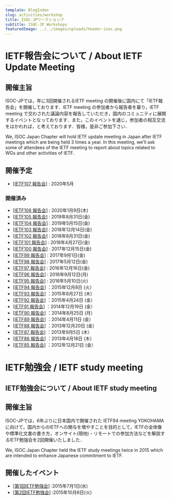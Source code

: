 ```yaml
---
template: BlogIndex
slug: activities/workshop
title: ISOC-JPワークショップ
subtitle: ISOC-JP Workshops
featuredImage: ../../images/uploads/header-isoc.png
---
```


# IETF報告会について / About IETF Update Meeting
## 開催主旨
ISOC-JPでは，年に3回開催されるIETF meeting の開催後に国内にて「IETF報告会」を開催しております．IETF meeting の参加者から報告者を募り，IETF meeting で交わされた議論内容を報告していただき，国内のコミュニティに展開するイベントとなっております．また，このイベントを通じ，参加者の相互交流をはかれれば，と考えております．皆様，是非ご参加下さい．

We, ISOC Japan Chapter will hold IETF update meeting in Japan after  IETF meetings which are being held 3 times a year. In this meeting,  we'll ask some of attendees of the IETF meeting to report about topics related to WGs and other activities of IETF.

## 開催予定
*  [[IETF107 報告会](IETF107Update)] : 2020年5月

### 開催済み
*  [[IETF106 報告会](IETF106Update)] : 2020年1月9日(木)
*  [[IETF105 報告会](IETF105Update)] : 2019年8月31日(金)
*  [[IETF104 報告会](IETF104Update)] : 2019年5月15日(金)
*  [[IETF103 報告会](IETF103Update)] : 2018年12月14日(金)
*  [[IETF102 報告会](IETF102Update)] : 2018年8月31日(金)
*  [[IETF101 報告会](IETF101Update)] : 2018年4月27日(金)
*  [[IETF100 報告会](IETF100Update)] : 2017年12月15日(金)
*  [[IETF99 報告会](IETF99Update)] : 2017年9月1日(金)
*  [[IETF98 報告会](IETF98Update)] : 2017年5月12日(金)
*  [[IETF97 報告会](IETF97Update)] : 2016年12月16日(金)
*  [[IETF96 報告会](IETF96Update)] : 2016年9月12日(月)
*  [[IETF95 報告会](IETF95Update)] : 2016年5月10日(火)
*  [[IETF94 報告会](IETF94Update)] ：2015年12月8日 (火）
*  [[IETF93 報告会](IETF93Update)] ：2015年8月27日 (木）
*  [[IETF92 報告会](IETF92Update)] ：2015年4月24日 (金）
*  [[IETF91 報告会](IETF91Update)] ：2014年12月19日 (金）
*  [[IETF90 報告会](IETF90Update)] ：2014年8月25日 (月）
*  [[IETF89 報告会](IETF89Update)] ：2014年4月11日 (金）
*  [[IETF88 報告会](IETF88Update)] ：2013年12月20日 (金）
*  [[IETF87 報告会](IETF87Update)] ：2013年9月5日 (木）
*  [[IETF86 報告会](IETF86Update)] ：2013年4月18日 (木）
*  [[IETF85 報告会](IETF85Update)] ：2012年12月21日 (金）

# IETF勉強会 / IETF study meeting 
## IETF勉強会について / About IETF study meeting 
## 開催主旨
ISOC-JPでは，6年ぶりに日本国内で開催された IETF94 meeting YOKOHAMA に向けて，国内からのIETFへの関与を増やすことを目的として，IETFの全体像や標準化文書の書き方，オンサイト(現地)・リモートでの参加方法などを解説するIETF勉強会を2回開催いたしました．

We, ISOC Japan Chapter held the IETF study meetings twice in 2015 which are intended to enhance Japanese commitment to IETF.

## 開催したイベント
*  [[第1回IETF勉強会](PreIETF93)] :2015年7月1日(水)
*  [[第2回IETF勉強会](PreIETF94)] :2015年10月6日(火)
